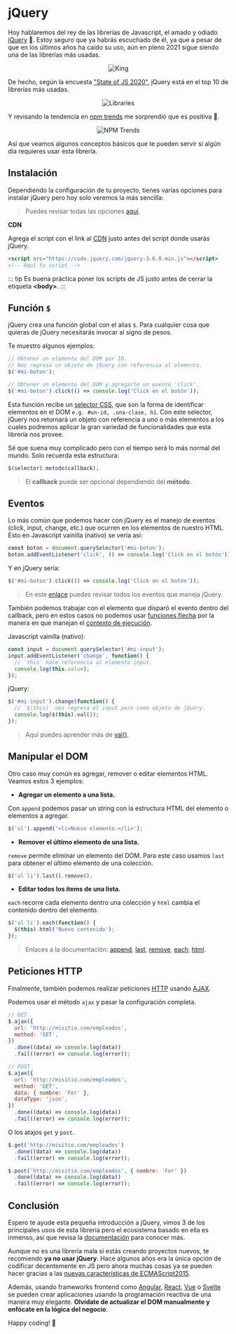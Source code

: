 # jQuery

Hoy hablaremos del rey de las librerías de Javascript, el amado y odiado [jQuery](https://jquery.com/) 👑. Estoy seguro que ya habrás escuchado de él, ya que a pesar de que en los últimos años ha caído su uso, aún en pleno 2021 sigue siendo una de las librerías más usadas.

<p style="text-align: center">
  <img src="./king.png" alt="King" />
</p>

De hecho, según la encuesta ["State of JS 2020"](https://2020.stateofjs.com), jQuery está en el top 10 de librerías más usadas.

<p style="text-align: center">
  <img src="./libraries.png" alt="Libraries" />
</p>

Y revisando la tendencia en [npm trends](https://www.npmtrends.com/jquery) me sorprendió que es positiva 🤯.

<p style="text-align: center">
  <img src="./npm-trends.png" alt="NPM Trends" />
</p>

Así que veamos algunos conceptos básicos que te pueden servir si algún día requieres usar esta librería.

## Instalación

Dependiendo la configuración de tu proyecto, tienes varias opciones para instalar jQuery pero hoy solo veremos la más sencilla:

> Puedes revisar todas las opciones [aquí](https://jquery.com/download/).

**CDN**

Agrega el script con el link al [CDN](https://es.wikipedia.org/wiki/Red_de_distribuci%C3%B3n_de_contenidos) justo antes del script donde usarás jQuery.

```html
<script src="https://code.jquery.com/jquery-3.6.0.min.js"></script>
<!-- Aquí tu script -->
```

::: tip
Es buena práctica poner los scripts de JS justo antes de cerrar la etiqueta **\<body\>**.
:::

## Función `$`

jQuery crea una función global con el alias `$`. Para cualquier cosa que quieras de jQuery necesitarás invocar al signo de pesos.

Te muestro algunos ejemplos:

```js
// Obtener un elemento del DOM por ID.
// Nos regresa un objeto de jQuery con referencia al elemento.
$('#mi-boton');

// Obtener un elemento del DOM y agregarle un evento 'click'.
$('#mi-boton').click(() => console.log('Click en el botón'));
```

Esta función recibe un [selector CSS](https://developer.mozilla.org/es/docs/Web/CSS/CSS_Selectors), que son la forma de identificar elementos en el DOM `e.g. #un-id, .una-clase, h1`. Con este selector, jQuery nos retornará un objeto con referencia a uno o más elementos a los cuales podremos aplicar la gran variedad de funcionalidades que esta librería nos provee.

Sé que suena muy complicado pero con el tiempo será lo más normal del mundo. Solo recuerda esta estructura:

```js
$(selector).metodo(callback);
```

> El **callback** puede ser opcional dependiendo del **método**.

## Eventos

Lo más común que podemos hacer con jQuery es el manejo de eventos (click, input, change, etc.) que ocurren en los elementos de nuestro HTML. Esto en Javascript vainilla (nativo) se vería así:

```js
const boton = document.querySelector('#mi-boton');
boton.addEventListener('click', () => console.log('Click en el botón'));
```

Y en jQuery sería:

```js
$('#mi-boton').click(() => console.log('Click en el botón'));
```

> En este [enlace](https://api.jquery.com/category/events/) puedes revisar todos los eventos que maneja jQuery.

También podemos trabajar con el elemento que disparó el evento dentro del callback, pero en estos casos no podemos usar [funciones flecha](https://developer.mozilla.org/es/docs/Web/JavaScript/Reference/Functions/Arrow_functions) por la manera en que manejan el [contexto de ejecución](../context/).

Javascript vainilla (nativo):

```js
const input = document.querySelector('#mi-input');
input.addEventListener('change', function() {
  // `this` hace referencia al elemento input.
  console.log(this.value);
});
```

jQuery:

```js
$('#mi-input').change(function() {
  // `$(this)` nos regresa el input pero como objeto de jQuery.
  console.log($(this).val());
});
```

> Aquí puedes aprender más de [val()](https://api.jquery.com/val).

## Manipular el DOM

Otro caso muy común es agregar, remover o editar elementos HTML. Veamos estos 3 ejemplos:

- **Agregar un elemento a una lista.**

Con `append` podemos pasar un string con la estructura HTML del elemento o elementos a agregar.

```js
$('ul').append('<li>Nuevo elemento.</li>');
```

- **Remover el último elemento de una lista.**

`remove` permite eliminar un elemento del DOM. Para este caso usamos `last` para obtener el último elemento de una colección.

<!-- prettier-ignore -->
```js
$('ul li').last().remove();
```

- **Editar todos los items de una lista.**

`each` recorre cada elemento dentro una colección y `html` cambia el contenido dentro del elemento.

```js
$('ul li').each(function() {
  $(this).html('Nuevo contenido');
});
```

> Enlaces a la documentación: [append](https://api.jquery.com/append), [last](https://api.jquery.com/last), [remove](https://api.jquery.com/remove/), [each](https://api.jquery.com/each), [html](https://api.jquery.com/html).

## Peticiones HTTP

Finalmente, también podemos realizar peticiones [HTTP](https://developer.mozilla.org/es/docs/Web/HTTP) usando [AJAX](https://developer.mozilla.org/es/docs/Web/Guide/AJAX).

Podemos usar el método `ajax` y pasar la configuración completa.

```js
// GET
$.ajax({
  url: 'http://misitio.com/empleados',
  method: 'GET',
})
  .done((data) => console.log(data))
  .fail((error) => console.log(error));

// POST
$.ajax({
  url: 'http://misitio.com/empleados',
  method: 'GET',
  data: { nombre: 'Fer' },
  dataType: 'json',
})
  .done((data) => console.log(data))
  .fail((error) => console.log(error));
```

O los atajos `get` y `post`.

```js
$.get('http://misitio.com/empleados')
  .done((data) => console.log(data))
  .fail((error) => console.log(error));

$.post('http://misitio.com/empleados', { nombre: 'Fer' })
  .done((data) => console.log(data))
  .fail((error) => console.log(error));
```

## Conclusión

Espero te ayude esta pequeña introducción a jQuery, vimos 3 de los principales usos de esta librería pero el ecosistema basado en ella es inmenso, así que revisa la [documentación](https://jquery.com/) para conocer más.

Aunque no es una librería mala si estás creando proyectos nuevos, te recomiendo **ya no usar jQuery**. Hace algunos años era la única opción de codificar decentemente en JS pero ahora muchas cosas ya se pueden hacer gracias a las [nuevas características de ECMAScript2015](../es6-features/).

Además, usando frameworks frontend como [Angular](https://angular.io/), [React](https://es.reactjs.org/), [Vue](https://vuejs.org/) o [Svelte](https://svelte.dev/) se pueden crear aplicaciones usando la programación reactiva de una manera muy elegante. **Olvídate de actualizar el DOM manualmente y enfócate en la lógica del negocio**.

Happy coding! 🥸

<Disqus />

